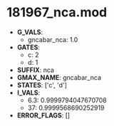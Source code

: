 # 181967_nca.mod

- **G_VALS**:
  - gncabar_nca: 1.0
- **GATES**:
  - c: 2
  - d: 1
- **SUFFIX**: nca
- **GMAX_NAME**: gncabar_nca
- **STATES**: ['c', 'd']
- **I_VALS**:
  - 6.3: 0.9999794047670708
  - 37: 0.9999568690252919
- **ERROR_FLAGS**: []
